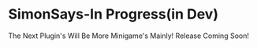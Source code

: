 # SimonSays-In Progress(in Dev)
 The Next Plugin's Will Be More Minigame's Mainly!
 Release Coming Soon!
